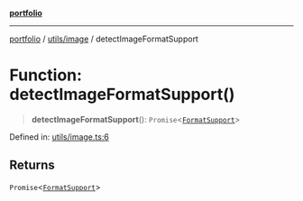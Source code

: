 [**portfolio**](../../../README.md)

***

[portfolio](../../../modules.md) / [utils/image](../README.md) / detectImageFormatSupport

# Function: detectImageFormatSupport()

> **detectImageFormatSupport**(): `Promise`\<[`FormatSupport`](../interfaces/FormatSupport.md)\>

Defined in: [utils/image.ts:6](https://github.com/tnorlund/Portfolio/blob/39c93805eecc9a3da570e5e2e4fb449fe564befe/portfolio/utils/image.ts#L6)

## Returns

`Promise`\<[`FormatSupport`](../interfaces/FormatSupport.md)\>

